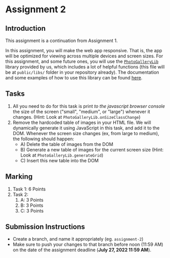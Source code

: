 # Assignment 2

## Introduction

This assignment is a continuation from Assignment 1.

In this assignment, you will make the web app responsive. That is, the app will be optimized for viewing across multiple devices and screen sizes. For this assignment, and some future ones, you will use the [`PhotoGalleryLib`](PhotoGalleryLib.js) library provided by us, which includes a lot of helpful functions (this file will be at `public/libs/` folder in your repository already). The documentation and some examples of how to use this library can be found [here](PhotoGalleryLib.md).

## Tasks

1. All you need to do for this task is print *to the javascript browser console* the size of the screen ("small", "medium", or "large") whenever it changes. (Hint: Look at `PhotoGalleryLib.onSizeClassChange`)
2. Remove the hardcoded table of images in your HTML file. We will dynamically generate it using JavaScript in this task, and add it to the DOM. Whenever the screen size changes (ex, from large to medium), the following should happen:
    - A) Delete the table of images from the DOM
    - B) Generate a new table of images for the current screen size (Hint: Look at `PhotoGalleryLib.generateGrid`)
    - C) Insert this new table into the DOM

## Marking
1. Task 1: 6 Points
2. Task 2:
    1. A: 3 Points
    2. B: 3 Points
    3. C: 3 Points


## Submission Instructions

- Create a branch, and name it appropriately (eg. `assignment-2`)
- Make sure to push your changes to that branch before noon (11:59 AM) on the date of the assignment deadline (**July 27, 2022 11:59 AM**).
